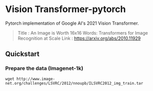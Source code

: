 # Vision Transformer-pytorch 

Pytorch implementation of Google AI's 2021 Vision Transformer. 

> Title : An Image is Worth 16x16 Words: Transformers for Image Recognition at Scale
> Link : https://arxiv.org/abs/2010.11929


##  Quickstart 

### Prepare the data (Imagenet-1k)

```shell 
wget http://www.image-net.org/challenges/LSVRC/2012/nnoupb/ILSVRC2012_img_train.tar
```
